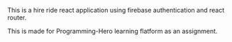This is a hire ride react application using firebase authentication and react router.

This is made for Programming-Hero learning flatform as an assignment. 
